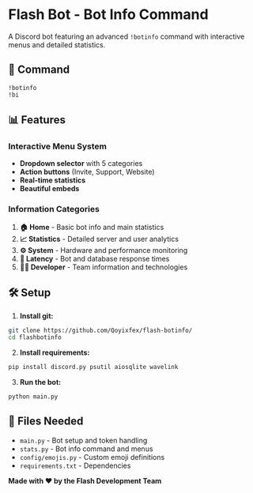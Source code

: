 # Flash Bot - Bot Info Command

A Discord bot featuring an advanced `!botinfo` command with interactive menus and detailed statistics.

## 🎯 Command
```
!botinfo
!bi
```

## 📊 Features

### Interactive Menu System
- **Dropdown selector** with 5 categories
- **Action buttons** (Invite, Support, Website)
- **Real-time statistics**
- **Beautiful embeds**

### Information Categories

1. **🏠 Home** - Basic bot info and main statistics
2. **📈 Statistics** - Detailed server and user analytics  
3. **⚙️ System** - Hardware and performance monitoring
4. **📡 Latency** - Bot and database response times
5. **👨‍💻 Developer** - Team information and technologies

## 🛠️ Setup

1. **Install git:**
```bash
git clone https://github.com/Qoyixfex/flash-botinfo/
cd flashbotinfo
```

2. **Install requirements:**
```bash
pip install discord.py psutil aiosqlite wavelink
```

3. **Run the bot:**
```bash
python main.py
```

## 📁 Files Needed
- `main.py` - Bot setup and token handling
- `stats.py` - Bot info command and menus  
- `config/emojis.py` - Custom emoji definitions
- `requirements.txt` - Dependencies


**Made with ❤️ by the Flash Development Team**
